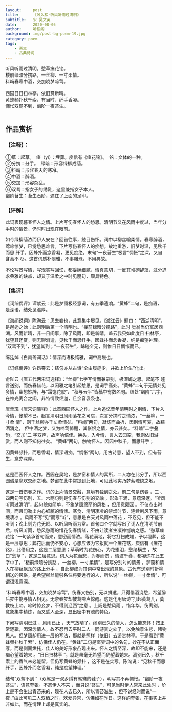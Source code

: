 ```yaml
---
layout:     post
title:      《风入松·听风听雨过清明》
subtitle:   宋 吴文英
date:       2020-08-05
author:     听松阁
background: img/post-bg-poem-19.jpg
category: poem
tags:
    - 美文
    - 古典诗词
---
```



听风听雨过清明。愁草瘗花铭。<br>
楼前绿暗分携路，一丝柳、一寸柔情。<br>
料峭春寒中酒，交加晓梦啼莺。<br>
<br>
西园日日扫林亭。依旧赏新晴。<br>
黄蜂频扑秋千索，有当时、纤手香凝。<br>
惆怅双鸳不到，幽阶一夜苔生。<br>
<br>

## 作品赏析
### 【注释】：
①草：起草。　瘗（yì）：埋葬。庾信有《瘗花铭》。　铭：文体的一种。<br>
②分携：分手。　绿暗：形容绿柳成荫。<br>
③料峭：形容春天的寒冷。<br>
④中酒：醉酒。<br>
⑤交加：形容杂乱。<br>
⑥双鸳：指女子的绣鞋，这里兼指女子本人。　<br>
幽阶苔生：苔生石阶，遮住了上面的足印。<br>

### 【评解】

此词表现暮春怀人之情。上片写伤春怀人的愁思。清明节又在风雨中度过，当年分
手时的情景，仍时时出现在眼前。

如今绿柳荫浓而伊人安在？回首往事，触目伤怀。词中以柳丝喻柔情。春寒醉酒，
莺啼惊梦，已觉愁思难言。下片写伤春怀人的痴想。故地重游，旧梦时温，见秋千而思
纤手，因蜂扑而念香凝，更见痴绝。末句“一夜苔生”极言“惆怅”之深，又自含蓄不
尽。这首词质朴淡雅，不事雕琢，不用典故。

不论写景写情，写现实写回忆，都委婉细腻，情真意切，一反其堆砌辞藻，过分追
求典雅的缺点，却又于温柔之中时见丽句，颇具特色。

### 【集评】

《词综偶评》谭献云：此是梦窗极经意词，有五季遗响。“黄蜂”二句，是痴语，
是深语。结处见温厚。

《海绡说词》陈洵云：思去妾也，此意集中屡见。《渡江云》题曰：
“西湖清明”，是邂逅之始；此则别后第一个清明也。“楼前绿暗分携路”，此时
觉翁当仍寓居西湖。风雨新晴，非一日间事，除了风雨，即是新晴，盖云我只如此度日
扫林亭，犹望其还赏，则无聊消遣，见秋千而思纤手，因蜂扑而念香凝，纯是痴望神理。
“双鸳不到”，犹望其到；“一夜苔生”，踪迹全无，则惟日日惆怅而已。

陈廷焯《白雨斋词话》：情深而语极纯雅，词中高境也。

《词综偶评》许昂霄云：结句亦从古诗“全由履迹少，并欲上阶生”化出。

俞陛云《唐五代两宋词选释》：“丝柳”七字写情而兼录别，极深婉之思。起笔不
遽言送别，而伤春惜花，以闲雅之笔引起愁思，是词手高处。“黄蜂”二句于无情处见
多情，幽想妙辞，与“霜饱花腴”、“秋与云平”皆稿中有数名句。结处“幽阶”六字，
在神光离合之间，非特情致绵邈，且余音袅袅也。

唐圭璋《唐宋词简释》：此首西园怀人之作。上片追忆昔年清明时之别情，下片入
今情，怅望不已。起言清明日风雨落花之可哀，次言分携时之情浓，“一丝柳，一寸柔
情”，则千丝柳亦千丈柔情矣。“料峭”两句，凝炼而曲折，因别情可哀，故藉酒消之，
但中酒之梦，又为啼莺惊醒，其怅恨之情，亦云甚矣。“料峭”二字叠韵，“交加”二
字双声，故声响倍佳。换头，入今情，言人去园空，我则依旧游赏，而人则不知何往矣。
“黄蜂”两句，触物怀人。因园中秋千，而思纤手；

因黄蜂频扑，而思香凝，情深语痴。“惆怅”两句，用古诗意，望人不到，但有苔
生，意亦深厚。

--------------------------
这是西园怀人之作。西园在吴地，是梦窗和情人的寓所，二人亦在此分手，所以西园诚是悲欢交织之地。梦窗在此中常提到此地，可见此地实乃梦萦魂绕之地。

这是一首伤春之作。词的上片情景交融，意境有独到之处。前二句是伤春 ，三 、四两句写伤别，五、六两句则是伤春与伤别的交融 ，形象丰满，意蕴深邃。“听风听雨过清明”，起句貌似简单，不象梦窗绵丽的风格 ，但用意颇深 。不仅点出时间，而且勾勒出内心细腻的情愫。寒食、清明凄冷的禁烟时节，连续刮风下雨，意境凄凉 。风雨不写“见”而写“听”，意思是白天对风雨中落花 ，不忍见，但不能不听到；晚上则为花无眠、以听风听雨为常。首句四个字就写出了词人在清明节前后，听风听雨，愁风愁雨的惜花伤春情绪，不由让读者生凄神憾魄之感。“愁草瘗花铭 ”一句紧承首句而来，意密而情浓。落花满地，将它打扫成堆，予以埋葬，这是一层意思；葬花后而仍不安心，心想应该为它拟就一个瘗花铭，瘐信有《瘗花铭》，此借用之，这是二层意思；草萌时为花伤心，为花堕泪，愁绪横生 ，故曰“愁草 ”，这是三层意思。词人为花而悲，为春而伤 ，情波千叠，都凝炼在此五字中了。“楼前绿暗分携路 ，一丝柳，一寸柔情”，是写分别时的情景 。梦窗和情人在柳丝飘荡的路上分手 ，自此柳成为其词中常出现的意象。古代有送别时折柳相送的风俗，是希望柳丝能够系住将要远行的人，所以说“一丝柳，一寸柔情”，可谓语浅意深。

“料峭春寒中酒，交加晓梦啼莺”，伤春又伤别，无以排遣，只得借酒浇愁，希望醉后梦中能与情人相见。无奈春梦却被莺啼声惊醒。这是化用唐诗“打起黄莺儿，莫教枝上啼。啼时惊妾梦，不得到辽西”之意 。上阙是愁风雨 ，惜年华，伤离别，意象集中精炼，而又感人至深，显出密中有疏的特色。

下阙写清明已过 ，风雨已止 ，天气放晴了。阔别已久的情人，怎么能忘怀！按正常逻辑，因深念情人，故不忍再去平时二人一同游赏之处了，以免触景生悲，睹物思人。但梦窗却用进一层的写法，那就是照样（依旧）去游赏林亭。于是看到“黄蜂频扑秋千索”，仿佛佳人仍在。“黄蜂”二句是窗梦词中的名句，妙在不从正面写，而是侧面烘托，佳人的美好形象凸现出来。怀人之情至深，故即不能来，还是痴心望着她来 。“日日扫林亭 ”，就是虽毫无希望而仍望着她来。离别已久，秋千索上的香气未必能留，但仍写黄蜂的频扑 ，这不是在实写。陈洵说：“见秋千而思纤手，因蜂扑而念香凝，纯是痴望神理。”

结句“双鸳不到 ”（双鸳是一双乡绣有鸳鸯的鞋子），明写其不再惆怅。“幽阶一夜苔生”，语意夸张。不怨伊人不来 ，而只说“苔生”，可见当时伊人常来此处时 ，阶上是不会生出青苔来的，现在人去已久，所以青苔滋生 ，但不说经时而说“一夜，”由此可见二人双栖之时，欢爱异常，仿佛如在昨日。这样的夸张，在事实上并非如此，而在情理上却是真实的。

